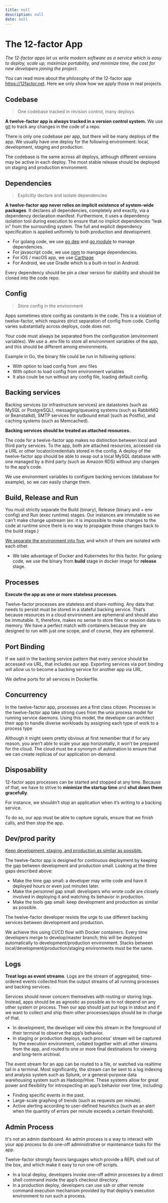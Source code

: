 ```yaml
---
title: null
description: null
date: null
---
```


# The 12-factor App

_The 12-factor apps let us write modern software as a service which is easy to deploy, scale up, maximize portability, and minimize time, the cost for new developers joining the project._

You can read more about the philosophy of the 12-factor app <https://12factor.net>. Here we only show how we apply those in real projects.

## Codebase

> One codebase tracked in revision control, many deploys

**A twelve-factor app is always tracked in a version control system.** We use [git](playbook/engineering/git.md) to track any changes in the code of a repo.

There is only one codebase per app, but there will be many deploys of the app. We usually have one deploy for the following environment: local, development, staging and production.

The codebase is the same across all deploys, although different versions may be active in each deploy. The most stable release should be deployed on staging and production environment.

## Dependencies

> Explicitly declare and isolate dependencies

**A twelve-factor app never relies on implicit existence of system-wide packages**. It declares all dependencies, completely and exactly, via a dependency declaration manifest. Furthermore, it uses a dependency isolation tool during execution to ensure that no implicit dependencies “leak in” from the surrounding system. The full and explicit dependency specification is applied uniformly to both production and development.

- For golang code, we use [go dep](https://github.com/golang/dep) and [go
  module](https://github.com/golang/go/wiki/Modules) to manage dependencies.
- For javascript code, we use [npm](https://www.npmjs.com) to mangage
  dependencies.
- For iOS / macOS app, we use [Carthage](https://github.com/Carthage/Carthage)
- For Android, we use Gradle which is a built-in tool in Android.

Every dependency should be pin a clear version for stability and should be cloned into the code repo.

## Config

> Store config in the environment

Apps sometimes store config as constants in the code. This is a violation of twelve-factor, which requires strict separation of config from code. Config varies substantially across deploys, code does not.

Your code must always be separated from the configuration (environment variables). We use a .env file to store all environment variables of the app, and this should be different among environments.

Example in Go, the binary file could be run in following options:

- With option to load config from .env files
- With option to load config from environment variables
- It also coule be run without any config file, loading default config.

## Backing services

Backing services (or infrastructure services) are datastores (such as MySQL or PostgreSQL), messaging/queueing systems (such as RabbitMQ or Beanstalkd), SMTP services for outbound email (such as Postfix), and caching systems (such as Memcached).

**Backing services should be treated as attached resources.**

The code for a twelve-factor app makes no distinction between local and third party services. To the app, both are attached resources, accessed via a URL or other locator/credentials stored in the config. A deploy of the twelve-factor app should be able to swap out a local MySQL database with one managed by a third party (such as Amazon RDS) without any changes to the app’s code.

We use environment variables to configure backing services (database for example), so we can easily change them.

## Build, Release and Run

You must strictly separate the Build (binary), Release (binary and + env config) and Run (exec runtime) stages. Our instances are immutable so we can't make change upstream (ex: it is impossible to make changes to the code at runtime since there is no way to propagate those changes back to the build stage.)

[We separate the environment into five](environment.md), and which of them are isolated with each other.

- We take advantage of Docker and Kubernetes for this factor. For golang code, we use the binary from **build** stage in docker image for **release** stage.

## Processes

**Execute the app as one or more stateless processes**.

Twelve-factor processes are stateless and share-nothing. Any data that needs to persist must be stored in a stateful backing service. That’s because resources in a cloud environment are ephemeral and should also be immutable. It, therefore, makes no sense to store files or session data in memory. We have a perfect match with containers because they are designed to run with just one scope, and of course, they are ephemeral.

## Port Binding

If we said in the backing service pattern that every service should be accessed via URL, that includes our app. Exporting services via port binding will allow us to become a backing service for another app via URL.

We define ports for all services in Dockerfile.

## Concurrency

In the twelve-factor app, processes are a first class citizen. Processes in the twelve-factor app take strong cues from the unix process model for running service daemons. Using this model, the developer can architect their app to handle diverse workloads by assigning each type of work to a process type

Although it might seem pretty obvious at first remember that if for any reason, you aren’t able to scale your app horizontally, it won’t be prepared for the cloud. The cloud must be a synonym of automation to ensure that we can create replicas of our application on-demand.

## Disposability

12-factor apps processes can be started and stopped at any time. Because of that, we have to strive to **minimize the startup time** and **shut down them gracefully**.

For instance, we shouldn’t stop an application when it’s writing to a backing service.

To do so, our app must be able to capture signals, ensure that we finish calls, and then stop the app.

## Dev/prod parity

[Keep development, staging, and production as similar as possible.](https://12factor.net/dev-prod-parity)

The twelve-factor app is designed for continuous deployment by keeping the gap between development and production small. Looking at the three gaps described above:

- Make the time gap small: a developer may write code and have it deployed hours or even just minutes later.
- Make the personnel gap small: developers who wrote code are closely involved in deploying it and watching its behavior in production.
- Make the tools gap small: keep development and production as similar as possible.

The twelve-factor developer resists the urge to use different backing services between development and production.

We achieve this using CI/CD flow with Docker containers. Every time developers merge to develop/master branch; this will be deployed automatically to development/production environment. Stacks between local/development/production/staging environments must be the same.

## Logs

**Treat logs as event streams**. Logs are the stream of aggregated, time-ordered events collected from the output streams of all running processes and backing services.

Services should never concern themselves with routing or storing logs. Instead, apps should be as agnostic as possible as to not depend on any other system or process. Then our app should just put logs in stdout and if we want to collect and ship them other processes/apps should be in charge of that.

- In development, the developer will view this stream in the foreground of their terminal to observe the app’s behavior.
- In staging or production deploys, each process’ stream will be captured by the execution environment, collated together with all other streams from the app, and routed to one or more final destinations for viewing and long-term archival.

The event stream for an app can be routed to a file, or watched via realtime tail in a terminal. Most significantly, the stream can be sent to a log indexing and analysis system such as Splunk, or a general-purpose data warehousing system such as Hadoop/Hive. These systems allow for great power and flexibility for introspecting an app’s behavior over time, including:

- Finding specific events in the past.
- Large-scale graphing of trends (such as requests per minute).
- Active alerting according to user-defined heuristics (such as an alert when the quantity of errors per minute exceeds a certain threshold).

## Admin Process

It's not an admin dashboard. An admin process is a way to interact with your app process to do one-off administrative or maintenance tasks for the app.

Twelve-factor strongly favors languages which provide a REPL shell out of the box, and which make it easy to run one-off scripts.

- In a local deploy, developers invoke one-off admin processes by a direct shell command inside the app’s checkout directory.
- In a production deploy, developers can use ssh or other remote command execution mechanism provided by that deploy’s execution environment to run such a process.

